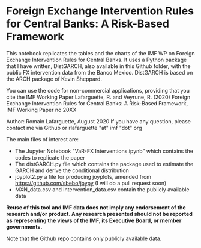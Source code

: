 Foreign Exchange Intervention Rules for Central Banks:  A Risk-Based Framework
================================

This notebook replicates the tables and the charts of the IMF WP on Foreign Exchange Intervention Rules for Central Banks.
It uses a Python package that I have written, DistGARCH, also available in this Github folder, with the public FX intervention data from the Banco Mexico. DistGARCH is based on the ARCH package of Kevin Sheppard.

You can use the code for non-commercial applications, providing that you cite the IMF Working Paper
Lafarguette, R. and Veyrune, R. (2020) Foreign Exchange Intervention Rules for Central Banks: A Risk-Based Framework, IMF Working Paper no 20XX

Author: Romain Lafarguette, August 2020
If you have any question, please contact me via Github or rlafarguette "at" imf "dot" org

The main files of interest are:
- The Jupyter Notebook "VaR-FX Interventions.ipynb" which contains the codes to replicate the paper
- The distGARCH.py file which contains the package used to estimate the GARCH and derive the conditional distribution
- joyplot2.py a file for producing joyplots, amended from https://github.com/sbebo/joypy (I will do a pull request soon)
- MXN_data.csv and intervention_data.csv contain the publicly available data

**Reuse  of this  tool and  IMF data  does not  imply any  endorsement of  the
research  and/or product.  Any research  presented should  not be  reported as
representing  the   views  of  the   IMF,  its  Executive  Board,   or  member
governments.**

Note that  the Github repo contains only publicly available data. 


